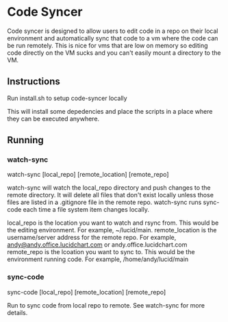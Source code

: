 # Code Syncer

Code syncer is designed to allow users to edit code in a repo on their local environment and automatically
sync that code to a vm where the code can be run remotely. This is nice for vms that are low on memory so editing
code directly on the VM sucks and you can't easily mount a directory to the VM.

## Instructions

Run install.sh to setup code-syncer locally

This will install some depedencies and place the scripts in a place where they can be executed anywhere.

## Running

### watch-sync

watch-sync [local_repo] [remote_location] [remote_repo]

watch-sync will watch the local_repo directory and push changes to the remote directory. It will delete all files that don't exist locally
unless those files are listed in a .gitignore file in the remote repo. watch-sync runs sync-code each time a file system item changes locally.

local_repo is the location you want to watch and rsync from. This would be the editing environment. For example, ~/lucid/main.
remote_location is the username/server address for the remote repo. For example, andy@andy.office.lucidchart.com or andy.office.lucidchart.com
remote_repo is the lcoation you want to sync to. This would be the environment running code. For example, /home/andy/lucid/main

### sync-code

sync-code [local_repo] [remote_location] [remote_repo]

Run to sync code from local repo to remote. See watch-sync for more details.

